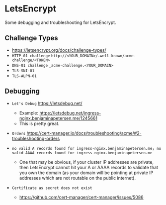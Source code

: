 # LetsEncrypt

Some debugging and troubleshooting for LetsEncrypt.

## Challenge Types

- https://letsencrypt.org/docs/challenge-types/
- `HTTP-01 challenge` `http://<YOUR_DOMAIN>/.well-known/acme-challenge/<TOKEN>`
- `DNS-01 challenge` `_acme-challenge.<YOUR_DOMAIN>`
- `TLS-SNI-01`
- `TLS-ALPN-01`


## Debugging

- `Let's Debug` https://letsdebug.net/
  - Example: https://letsdebug.net/ingress-nginx.benjaminapetersen.me/1245661
  - This is pretty great.

- `Orders` https://cert-manager.io/docs/troubleshooting/acme/#2-troubleshooting-orders

- `no valid A records found for ingress-nginx.benjaminapetersen.me; no valid AAAA records found for ingress-nginx.benjaminapetersen.me`
  - One that may be obvious, if your cluster IP addresses are private, then LetsEncrypt cannot hit  your
    A or AAAA records to validate that you own the domain (as your domain will be pointing at private IP addresses
    which are not routable on the public internet).

- `Certificate as secret does not exist`
  - https://github.com/cert-manager/cert-manager/issues/5086
